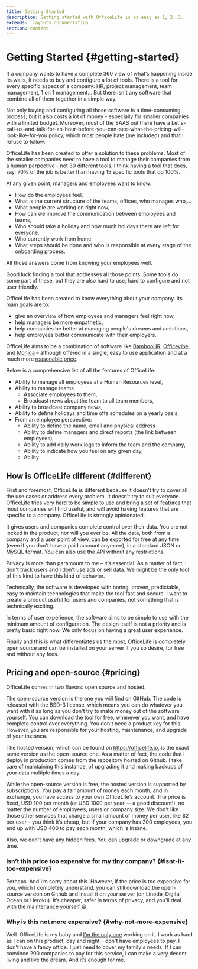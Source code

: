 ```yaml
---
title: Getting Started
description: Getting started with OfficeLife is as easy as 1, 2, 3.
extends: _layouts.documentation
section: content
---
```


# Getting Started {#getting-started}

If a company wants to have a complete 360 view of what’s happening inside its walls, it needs to buy and configure a lot of tools. There is a tool for every specific aspect of a company: HR, project management, team management, 1 on 1 management… But there isn't any software that combine all of them together in a simple way.

Not only buying and configuring all those software is a time-consuming process, but it also costs a lot of money - especially for smaller companies with a limited budget. Moreover, most of the SAAS out there have a Let's-call-us-and-talk-for-an-hour-before-you-can-see-what-the-pricing-will-look-like-for-you policy, which most people hate (me included) and that I refuse to follow.

OfficeLife has been created to offer a solution to these problems. Most of the smaller companies need to have a tool to manage their companies from a human perpective - not 30 different tools. I think having a tool that does, say, 70% of the job is better than having 15 specific tools that do 100%.

At any given point, managers and employees want to know:

* How do the employees feel,
* What is the current structure of the teams, offices, who manages who,…
* What people are working on right now,
* How can we improve the communication between employees and teams,
* Who should take a holiday and how much holidays there are left for everyone,
* Who currently work from home
* What steps should be done and who is responsible at every stage of the onboarding process.

All those answers come from knowing your employees well.

Good luck finding a tool that addresses all those points. Some tools do some part of these, but they are also hard to use, hard to configure and not user friendly.

OfficeLife has been created to know everything about your company. Its main goals are to:

* give an overview of how employees and managers feel right now,
* help managers be more empathetic,
* help companies be better at managing people's dreams and ambitions,
* help employees better communicate with their employers.

OfficeLife aims to be a combination of software like [BambooHR](https://www.bamboohr.com/), [Officevibe](https://officevibe.com/), and [Monica](https://monicahq.com) – although offered in a single, easy to use application and at a much more [reasonable price](#pricing).

Below is a comprehensive list of all the features of OfficeLife:

* Ability to manage all employees at a Human Resources level,
* Ability to manage teams
    * Associate employees to them,
    * Broadcast news about the team to all team members,
* Ability to broadcast company news,
* Ability to define holidays and time offs schedules on a yearly basis,
* From an employee perspective:
    * Ability to define the name, email and physical address
    * Ability to define managers and direct reports (the link between employees),
    * Ability to add daily work logs to inform the team and the company,
    * Ability to indicate how you feel on any given day,
    * Ability

## How is OfficeLife different {#different}

First and foremost, OfficeLife is different because it doesn’t try to cover all the use cases or address every problem. It doesn't try to suit everyone. OfficeLife tries very hard to be simple to use and bring a set of features that most companies will find useful, and will avoid having features that are specific to a company. OfficeLife is strongly opinionated.

It gives users and companies complete control over their data. You are not locked in the product, nor will you ever be. All the data, both from a company and a user point of view, can be exported for free at any time (even if you don't have a paid account anymore), in a standard JSON or MySQL format. You can also use the API without any restrictions.

Privacy is more than paramount to me – it’s essential. As a matter of fact, I don't track users and I don't use ads or sell data. We might be the only tool of this kind to have this kind of behavior.

Technically, the software is developed with boring, proven, predictable, easy to maintain technologies that make the tool fast and secure. I want to create a product useful for users and companies, not something that is technically exciting.

In terms of user experience, the software aims to be simple to use with the minimum amount of configuration. The design itself is not a priority and is pretty basic right now. We only focus on having a great user experience.

Finally and this is what differentiates us the most, OfficeLife is completely open source and can be installed on your server if you so desire, for free and without any fees.

## Pricing and open-source {#pricing}

OfficeLife comes in two flavors: open source and hosted.

The open-source version is the one you will find on GitHub. The code is released with the BSD-3 license, which means you can do whatever you want with it as long as you don't try to make money out of the software yourself. You can download the tool for free, whenever you want, and have complete control over everything. You don't need a product key for this. However, you are responsible for your hosting, maintenance, and upgrade of your instance.

The hosted version, which can be found on https://officelife.io, is the exact same version as the open-source one. As a matter of fact, the code that I deploy in production comes from the repository hosted on Github. I take care of maintaining this instance, of upgrading it and making backups of your data multiple times a day.

While the open-source version is free, the hosted version is supported by subscriptions. You pay a fair amount of money each month, and in exchange, you have access to your own OfficeLife’s account. The price is fixed, USD 100 per month (or USD 1000 per year — a good discount!), no matter the number of employees, users or company size. We don't like those other services that charge a small amount of money per user, like $2 per user – you think it’s cheap, but if your company has 200 employees, you end up with USD 400 to pay each month, which is insane.

Also, we don't have any hidden fees. You can upgrade or downgrade at any time.

### Isn’t this price too expensive for my tiny company? {#isnt-it-too-expensive}

Perhaps. And I’m sorry about this. However, if the price is too expensive for you, which I completely understand, you can still download the open-source version on Github and install it on your server (on Linode, Digital Ocean or Heroku). It’s cheaper, safer in terms of privacy, and you'll deal with the maintenance yourself 😀

### Why is this not more expensive? {#why-not-more-expensive}

Well. OfficeLife is my baby and [I’m the only one](https://twitter.com/djaiss) working on it. I work as hard as I can on this product, day and night. I don't have employees to pay. I don't have a fancy office. I just need to cover my family's needs. If I can convince 200 companies to pay for this service, I can make a very decent living and live the dream. And it’s enough for me.